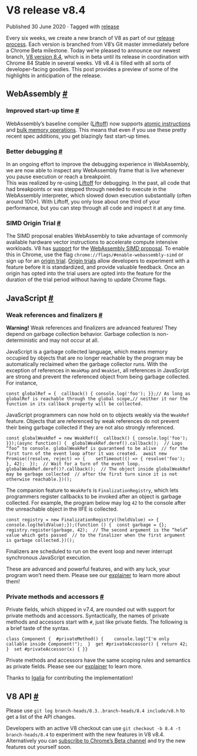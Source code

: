 V8 release v8.4
===============

Published 30 June 2020 · Tagged with [release](/blog/tags/release)

Every six weeks, we create a new branch of V8 as part of our [release process](https://v8.dev/docs/release-process). Each version is branched from V8’s Git master immediately before a Chrome Beta milestone. Today we’re pleased to announce our newest branch, [V8 version 8.4](https://chromium.googlesource.com/v8/v8.git/+log/branch-heads/8.4), which is in beta until its release in coordination with Chrome 84 Stable in several weeks. V8 v8.4 is filled with all sorts of developer-facing goodies. This post provides a preview of some of the highlights in anticipation of the release.

WebAssembly [#](#webassembly)
-----------------------------

### Improved start-up time [#](#improved-start-up-time)

WebAssembly’s baseline compiler ([Liftoff](https://v8.dev/blog/liftoff)) now supports [atomic instructions](https://github.com/WebAssembly/threads) and [bulk memory operations](https://github.com/WebAssembly/bulk-memory-operations). This means that even if you use these pretty recent spec additions, you get blazingly fast start-up times.

### Better debugging [#](#better-debugging)

In an ongoing effort to improve the debugging experience in WebAssembly, we are now able to inspect any WebAssembly frame that is live whenever you pause execution or reach a breakpoint.  
This was realized by re-using [Liftoff](https://v8.dev/blog/liftoff) for debugging. In the past, all code that had breakpoints or was stepped through needed to execute in the WebAssembly interpreter, which slowed down execution substantially (often around 100×). With Liftoff, you only lose about one third of your performance, but you can step through all code and inspect it at any time.

### SIMD Origin Trial [#](#simd-origin-trial)

The SIMD proposal enables WebAssembly to take advantage of commonly available hardware vector instructions to accelerate compute intensive workloads. V8 has [support](https://v8.dev/features/simd) for the [WebAssembly SIMD proposal](https://github.com/WebAssembly/simd). To enable this in Chrome, use the flag `chrome://flags/#enable-webassembly-simd` or sign up for an [origin trial](https://developers.chrome.com/origintrials/#/view_trial/-4708513410415853567). [Origin trials](https://github.com/GoogleChrome/OriginTrials/blob/gh-pages/developer-guide.md) allow developers to experiment with a feature before it is standardized, and provide valuable feedback. Once an origin has opted into the trial users are opted into the feature for the duration of the trial period without having to update Chrome flags.

JavaScript [#](#javascript)
---------------------------

### Weak references and finalizers [#](#weak-references-and-finalizers)

**Warning!** Weak references and finalizers are advanced features! They depend on garbage collection behavior. Garbage collection is non-deterministic and may not occur at all.

JavaScript is a garbage collected language, which means memory occupied by objects that are no longer reachable by the program may be automatically reclaimed when the garbage collector runs. With the exception of references in `WeakMap` and `WeakSet`, all references in JavaScript are strong and prevent the referenced object from being garbage collected. For instance,

    const globalRef = {  callback() { console.log('foo'); }};// As long as globalRef is reachable through the global scope,// neither it nor the function in its callback property will be collected.

JavaScript programmers can now hold on to objects weakly via the `WeakRef` feature. Objects that are referenced by weak references do not prevent their being garbage collected if they are not also strongly referenced.

    const globalWeakRef = new WeakRef({  callback() { console.log('foo'); }});(async function() {  globalWeakRef.deref().callback();  // Logs “foo” to console. globalWeakRef is guaranteed to be alive  // for the first turn of the event loop after it was created.  await new Promise((resolve, reject) => {    setTimeout(() => { resolve('foo'); }, 42);  });  // Wait for a turn of the event loop.  globalWeakRef.deref()?.callback();  // The object inside globalWeakRef may be garbage collected  // after the first turn since it is not otherwise reachable.})();

The companion feature to `WeakRef`s is `FinalizationRegistry`, which lets programmers register callbacks to be invoked after an object is garbage collected. For example, the program below may log `42` to the console after the unreachable object in the IIFE is collected.

    const registry = new FinalizationRegistry((heldValue) => {  console.log(heldValue);});(function () {  const garbage = {};  registry.register(garbage, 42);  // The second argument is the “held” value which gets passed  // to the finalizer when the first argument is garbage collected.})();

Finalizers are scheduled to run on the event loop and never interrupt synchronous JavaScript execution.

These are advanced and powerful features, and with any luck, your program won’t need them. Please see our [explainer](https://v8.dev/features/weak-references) to learn more about them!

### Private methods and accessors [#](#private-methods-and-accessors)

Private fields, which shipped in v7.4, are rounded out with support for private methods and accessors. Syntactically, the names of private methods and accessors start with `#`, just like private fields. The following is a brief taste of the syntax.

    class Component {  #privateMethod() {    console.log("I'm only callable inside Component!");  }  get #privateAccessor() { return 42; }  set #privateAccessor(x) { }}

Private methods and accessors have the same scoping rules and semantics as private fields. Please see our [explainer](https://v8.dev/features/class-fields) to learn more.

Thanks to [Igalia](https://twitter.com/igalia) for contributing the implementation!

V8 API [#](#v8-api)
-------------------

Please use `git log branch-heads/8.3..branch-heads/8.4 include/v8.h` to get a list of the API changes.

Developers with an active V8 checkout can use `git checkout -b 8.4 -t branch-heads/8.4` to experiment with the new features in V8 v8.4. Alternatively you can [subscribe to Chrome’s Beta channel](https://www.google.com/chrome/browser/beta.html) and try the new features out yourself soon.